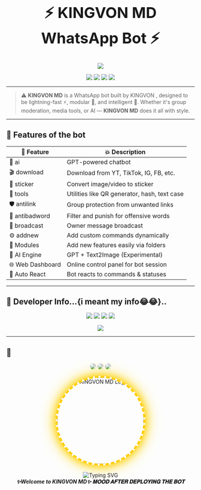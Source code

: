 <h1 align="center" style="font-size: 40px;">
  ⚡ KINGVON MD WhatsApp Bot ⚡
</h1>

<p align="center">
  <img src="https://readme-typing-svg.demolab.com/?lines=The+Next+Evolution+of+WhatsApp+Bots;KINGVON+MD+is+Live+24%2F7!;Multi-Device,+AI-Powered,+with+Insane+commands!&font=Fira+Code&center=true&width=750&height=45&color=0FFF00&vCenter=true" />
</p>

<p align="center">
  <img src="https://img.shields.io/badge/KINGVON-MD-blueviolet?style=for-the-badge" />
  <img src="https://img.shields.io/badge/Baileys-MD-orange?style=for-the-badge" />
  <img src="https://img.shields.io/badge/Status-ONLINE-success?style=for-the-badge" />
  <img src="https://img.shields.io/badge/License-MIT-blue?style=for-the-badge" />
</p>

---

> ⚠️ **KINGVON MD** is a WhatsApp bot built by KINGVON , designed to be lightning-fast ⚡, modular 🧩, and intelligent 🤖. Whether it's group moderation, media tools, or AI — **KINGVON MD** does it all with style.

---

## 🌟 Features of the bot

| 🔧 Feature        | 💥 Description |
|------------------|----------------|
| 🤖 ai             | GPT-powered chatbot |
| 🎬 download       | Download from YT, TikTok, IG, FB, etc. |
| 🎨 sticker        | Convert image/video to sticker |
| 🧰 tools          | Utilities like QR generator, hash, text case |
| 🛡️ antilink       | Group protection from unwanted links |
| 🚷 antibadword    | Filter and punish for offensive words |
| 📢 broadcast      | Owner message broadcast |
| ⚙️ addnew         | Add custom commands dynamically |
| 🧬 Modules        | Add new features easily via folders |
| 🧠 AI Engine      | GPT + Text2Image (Experimental) |
| 🌐 Web Dashboard  | Online control panel for bot session |
| 🎯 Auto React     | Bot reacts to commands & statuses |

---

## 👑 Developer Info...{i meant my info😂😂}..

<p align="center">
  <a href="https://wa.me/254793894612"><img src="https://img.shields.io/badge/Contact-KINGVON-25D366?style=for-the-badge&logo=whatsapp&logoColor=white" /></a>
  <a href="https://github.com/SilverTosh"><img src="https://img.shields.io/badge/GitHub-SilverTosh-6e40c9?style=for-the-badge&logo=github" /></a>
  <a href="https://whatsapp.com/channel/0029Vb5tbcZEKyZEHbicrV1y"><img src="https://img.shields.io/badge/Channel-KINGVON-green?style=for-the-badge&logo=whatsapp" /></a>
  <a href="https://chat.whatsapp.com/HOjijD27VBUC9RiI9ObYvY"><img src="https://img.shields.io/badge/Support%20Group-Join-blue?style=for-the-badge&logo=whatsapp" /></a>
</p>

<p align="center">
  <a href="https://evil-twin.onrender.com/" target="_blank">
    <img src="https://img.shields.io/badge/Visit%20KINGVON.tech-Click%20Here-ff69b4?style=for-the-badge&logo=firefox&logoColor=white&color=FF1493&labelColor=FFD700" />
  </a>
</p>

---

## 🚀

<p align="center">
  <img src="https://img.shields.io/badge/MADE%20BY-KINGVON-blueviolet?style=for-the-badge&logo=github" style="border-radius: 50%;">
  <img src="https://img.shields.io/badge/VERSION-1.0-green?style=for-the-badge&logo=npm" style="border-radius: 50%;">
  <img src="https://img.shields.io/badge/BOT%20POWER-🔥%20100%25-red?style=for-the-badge" style="border-radius: 50%;">
</p>

<p align="center">
  <img 
    src="https://media.giphy.com/media/l0MYt5jPR6QX5pnqM/giphy.gif" 
    alt="KINGVON MD Logo" 
    width="230" 
    style="
      border-radius: 50%;
      border: 5px dashed #ffcc00;
      box-shadow: 0 0 20px #ffcc00, 0 0 40px #ffd700;
    "
  />
  <br><br>
  <img src="https://readme-typing-svg.demolab.com?font=Fira+Code&weight=500&size=24&pause=1000&color=FFD700&center=true&vCenter=true&random=false&width=435&lines=KINGVON+MD+%F0%9F%94%A5;WhatsApp+Bot+by+KINGVON+Power+is+%F0%9F%92%AF;Built+For+you+%F0%9F%94%AB" alt="Typing SVG" />
  <br>
  <b><i>✨Welcome to KINGVON MD✨ 𝐌𝐎𝐎𝐃 𝐀𝐅𝐓𝐄𝐑 𝐃𝐄𝐏𝐋𝐎𝐘𝐈𝐍𝐆 𝐓𝐇𝐄 𝐁𝐎𝐓</i></b>
</p>
